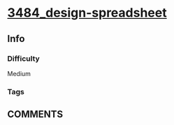# [3484_design-spreadsheet](https://leetcode.com/problems/design-spreadsheet/)

## Info

### Difficulty

Medium

### Tags



## __COMMENTS__

> 
